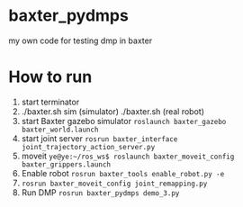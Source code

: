 # baxter_pydmps
my own code for testing dmp in baxter

# How to run
1. start terminator
2. ./baxter.sh sim (simulator)  ./baxter.sh (real robot)
3. start Baxter gazebo  simulator 
`roslaunch baxter_gazebo baxter_world.launch`
4. start joint server `rosrun baxter_interface joint_trajectory_action_server.py`
5. moveit `ye@ye:~/ros_ws$ roslaunch baxter_moveit_config baxter_grippers.launch`
6. Enable robot `rosrun baxter_tools enable_robot.py -e`
7. `rosrun baxter_moveit_config joint_remapping.py`
8. Run DMP `rosrun baxter_pydmps demo_3.py`
